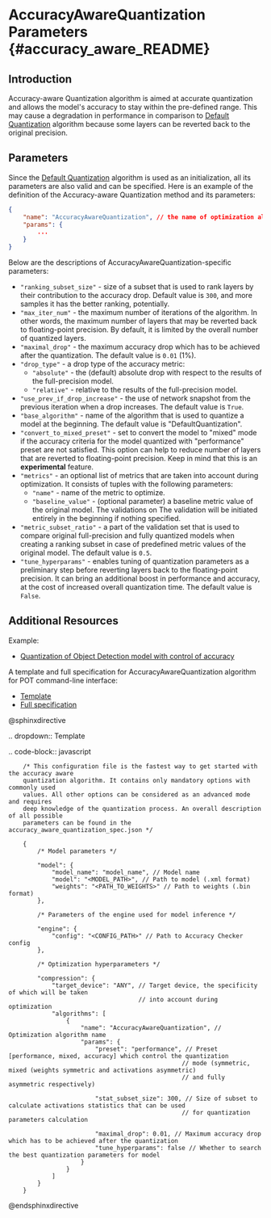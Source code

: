 # AccuracyAwareQuantization Parameters {#accuracy_aware_README}

## Introduction
Accuracy-aware Quantization algorithm is aimed at accurate quantization and allows the model's accuracy to stay within the 
pre-defined range. This may cause a 
degradation in performance in comparison to [Default Quantization](../default/README.md) algorithm because some layers can be reverted back to the original precision.

## Parameters
Since the [Default Quantization](../default/README.md) algorithm is used as an initialization, all its parameters are also valid and can be specified. Here is an example of the definition of the Accuracy-aware Quantization method and its parameters:
```json
{
    "name": "AccuracyAwareQuantization", // the name of optimization algorithm 
    "params": {
        ...
    }
}
```

Below are the descriptions of AccuracyAwareQuantization-specific parameters:
- `"ranking_subset_size"` - size of a subset that is used to rank layers by their contribution to the accuracy drop. 
Default value is `300`, and more samples it has the better ranking, potentially.
- `"max_iter_num"` - the maximum number of iterations of the algorithm. In other words, the maximum number of layers that may
 be reverted back to floating-point precision. By default, it is limited by the overall number of quantized layers.
- `"maximal_drop"` - the maximum accuracy drop which has to be achieved after the quantization. The default value is `0.01` (1%).
- `"drop_type"` - a drop type of the accuracy metric: 
    - `"absolute"` - the (default) absolute drop with respect to the results of the full-precision model.
    - `"relative"` - relative to the results of the full-precision model.
- `"use_prev_if_drop_increase"` - the use of network snapshot from the previous iteration when a drop 
increases. The default value is `True`.
- `"base_algorithm"` - name of the algorithm that is used to quantize a model at the beginning. The default value is 
    "DefaultQuantization".
- `"convert_to_mixed_preset"` - set to convert the model to "mixed" mode if the accuracy criteria for the model
 quantized with "performance" preset are not satisfied. This option can help to reduce number of layers that are reverted
 to floating-point precision. Keep in mind that this is an **experimental** feature.
- `"metrics"` - an optional list of metrics that are taken into account during optimization. It consists of tuples with the 
following parameters:
    - `"name"` - name of the metric to optimize.
    - `"baseline_value"` - (optional parameter) a baseline metric value of the original model. The validations on
    The validation will be initiated entirely in the beginning if nothing specified.
- `"metric_subset_ratio"` - a part of the validation set that is used to compare original full-precision and 
fully quantized models when creating a ranking subset in case of predefined metric values of the original model.
The default value is `0.5`.
- `"tune_hyperparams"` - enables tuning of quantization parameters as a preliminary step before reverting layers back
to the floating-point precision. It can bring an additional boost in performance and accuracy, at the cost of increased overall 
quantization time. The default value is `False`.

## Additional Resources

Example:
 * [Quantization of Object Detection model with control of accuracy](https://github.com/openvinotoolkit/openvino/tree/master/tools/pot/openvino/tools/pot/api/samples/object_detection)

 A template and full specification for AccuracyAwareQuantization algorithm for POT command-line interface:
 * [Template](https://github.com/openvinotoolkit/openvino/blob/master/tools/pot/openvino/tools/pot/configs/templates/accuracy_aware_quantization_template.json)
 * [Full specification](https://github.com/openvinotoolkit/openvino/blob/master/tools/pot/configs/accuracy_aware_quantization_spec.json)

  @sphinxdirective

.. dropdown:: Template

   .. code-block:: javascript
      
        /* This configuration file is the fastest way to get started with the accuracy aware
        quantization algorithm. It contains only mandatory options with commonly used
        values. All other options can be considered as an advanced mode and requires
        deep knowledge of the quantization process. An overall description of all possible
        parameters can be found in the accuracy_aware_quantization_spec.json */

        {
            /* Model parameters */

            "model": {
                "model_name": "model_name", // Model name
                "model": "<MODEL_PATH>", // Path to model (.xml format)
                "weights": "<PATH_TO_WEIGHTS>" // Path to weights (.bin format)
            },

            /* Parameters of the engine used for model inference */

            "engine": {
                "config": "<CONFIG_PATH>" // Path to Accuracy Checker config
            },

            /* Optimization hyperparameters */

            "compression": {
                "target_device": "ANY", // Target device, the specificity of which will be taken
                                        // into account during optimization
                "algorithms": [
                    {
                        "name": "AccuracyAwareQuantization", // Optimization algorithm name
                        "params": {
                            "preset": "performance", // Preset [performance, mixed, accuracy] which control the quantization
                                                    // mode (symmetric, mixed (weights symmetric and activations asymmetric)
                                                    // and fully asymmetric respectively)

                            "stat_subset_size": 300, // Size of subset to calculate activations statistics that can be used
                                                    // for quantization parameters calculation

                            "maximal_drop": 0.01, // Maximum accuracy drop which has to be achieved after the quantization
                            "tune_hyperparams": false // Whether to search the best quantization parameters for model
                        }
                    }
                ]
            }
        }


@endsphinxdirective